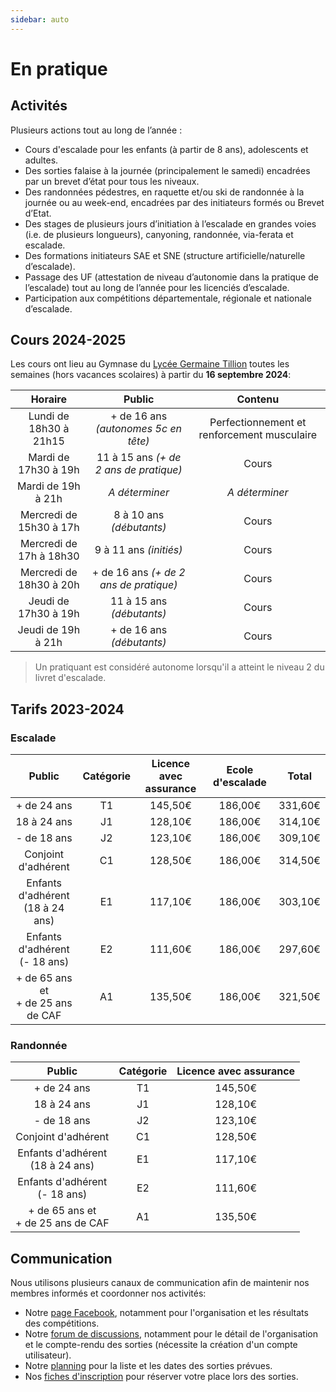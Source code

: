 ```yaml
---
sidebar: auto
---
```


# En pratique

## Activités

Plusieurs actions tout au long de l’année :
* Cours d'escalade pour les enfants (à partir de 8 ans), adolescents et adultes.
* Des sorties falaise à la journée (principalement le samedi) encadrées par un brevet d’état pour tous les niveaux.
* Des randonnées pédestres, en raquette et/ou ski de randonnée à la journée ou au week-end, encadrées par des initiateurs formés ou Brevet d’Etat.
* Des stages de plusieurs jours d’initiation à l’escalade en grandes voies (i.e. de plusieurs longueurs), canyoning, randonnée, via-ferata et escalade.
* Des formations initiateurs SAE et SNE (structure artificielle/naturelle d’escalade).
* Passage des UF (attestation de niveau d’autonomie dans la pratique de l’escalade) tout au long de l’année pour les licenciés d’escalade.
* Participation aux compétitions départementale, régionale et nationale d’escalade.

## Cours 2024-2025

Les cours ont lieu au Gymnase du [Lycée Germaine Tillion](https://www.google.fr/maps?q=Lyc%C3%A9e+Germaine+Tillion+1+rue+du+Campus+Jean+Durand+11493+Castelnaudary&rlz=1C1CHBF_frFR774FR774&um=1&ie=UTF-8&sa=X&ved=2ahUKEwjD3c7q2e7aAhXLK8AKHasbAkkQ_AUoAXoECAAQAw) toutes les semaines (hors vacances scolaires) à partir du **16 septembre 2024**:

| Horaire | Public | Contenu |
| :---: | :---: | :---: |
| Lundi de 18h30 à 21h15 | + de 16 ans *(autonomes 5c en tête)* | Perfectionnement et renforcement musculaire |
| Mardi de 17h30 à 19h | 11 à 15 ans *(+ de 2 ans de pratique)* | Cours |
| Mardi de 19h à 21h | *A déterminer* | *A déterminer* |
| Mercredi de 15h30 à 17h | 8 à 10 ans *(débutants)* | Cours |
| Mercredi de 17h à 18h30 | 9 à 11 ans *(initiés)* | Cours |
| Mercredi de 18h30 à 20h | + de 16 ans *(+ de 2 ans de pratique)* | Cours |
| Jeudi de 17h30 à 19h | 11 à 15 ans *(débutants)* | Cours |
| Jeudi de 19h à 21h | + de 16 ans *(débutants)* | Cours |

> Un pratiquant est considéré autonome lorsqu'il a atteint le niveau 2 du livret d'escalade.

## Tarifs 2023-2024

### Escalade

Public | Catégorie | Licence avec assurance | Ecole d'escalade | Total |
| :---: | :---: | :---: | :---: | :---: |
+ de 24 ans | T1 | 145,50€ | 186,00€ | 331,60€ |
18 à 24 ans | J1 | 128,10€ | 186,00€ | 314,10€ |
- de 18 ans | J2 | 123,10€ | 186,00€ | 309,10€ |
Conjoint d'adhérent | C1 | 128,50€ | 186,00€ | 314,50€ |
Enfants d'adhérent</br>(18 à 24 ans) | E1 | 117,10€ | 186,00€ | 303,10€ |
Enfants d'adhérent</br>(- 18 ans) | E2 | 111,60€ | 186,00€ | 297,60€ |
+ de 65 ans et</br>+ de 25 ans de CAF | A1 | 135,50€ | 186,00€ | 321,50€ |

### Randonnée

Public | Catégorie | Licence avec assurance | 
| :---: | :---: | :---: |
+ de 24 ans | T1 | 145,50€ |
18 à 24 ans | J1 | 128,10€ |
- de 18 ans | J2 | 123,10€ |
Conjoint d'adhérent | C1 | 128,50€ |
Enfants d'adhérent</br>(18 à 24 ans) | E1 | 117,10€ |
Enfants d'adhérent</br>(- 18 ans) | E2 | 111,60€ |
+ de 65 ans et</br>+ de 25 ans de CAF | A1 | 135,50€ |

## Communication

Nous utilisons plusieurs canaux de communication afin de maintenir nos membres informés et coordonner nos activités:
* Notre [page Facebook](https://www.facebook.com/Club-Nature-Aventure-1590487804525243/), notamment pour l'organisation et les résultats des compétitions.
* Notre [forum de discussions](http://escalade-rando.forumactif.org/), notamment pour le détail de l'organisation et le compte-rendu des sorties (nécessite la création d'un compte utilisateur).
* Notre [planning](https://docs.google.com/spreadsheets/d/1-uJjjXwRT2mR67fa0V5tIl0ONBm2rw3daEKyDnoR1jQ) pour la liste et les dates des sorties prévues.
* Nos [fiches d'inscription](https://docs.google.com/spreadsheets/d/1J2ysx3RMFTGKCQuUxupf4q_RfKaj0BMGGnB1JN9VCQc) pour réserver votre place lors des sorties.
